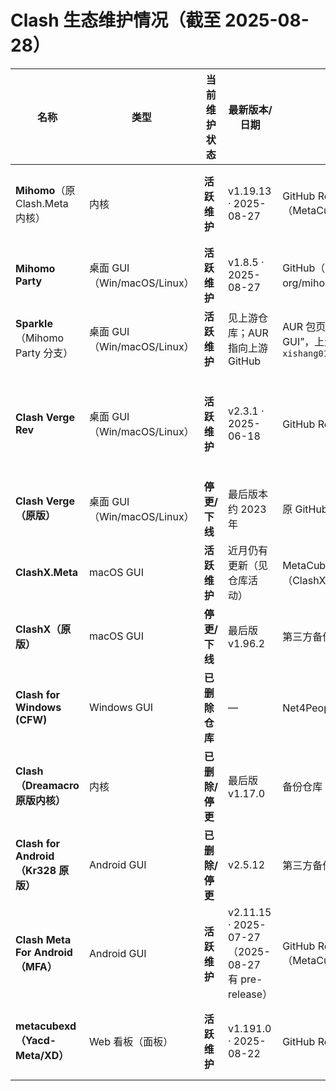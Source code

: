 # Clash 生态维护情况（截至 2025-08-28）

| 名称                                | 类型                        | 当前维护状态    | 最新版本/日期                                      | 主页/依据                                                    | 备注 / 继任者                                                |
| ----------------------------------- | --------------------------- | --------------- | -------------------------------------------------- | ------------------------------------------------------------ | ------------------------------------------------------------ |
| **Mihomo**（原 Clash.Meta 内核）    | 内核                        | **活跃维护**    | v1.19.13 · 2025-08-27                              | GitHub Releases（MetaCubeX/mihomo）                          | Clash.Meta 已更名为 Mihomo；为各客户端通用内核。             |
| **Mihomo Party**                    | 桌面 GUI（Win/macOS/Linux） | **活跃维护**    | v1.8.5 · 2025-08-27                                | GitHub（mihomo-party-org/mihomo-party）                      | 基于 Electron，深度集成 Sub-Store/Smart Core 等。            |
| **Sparkle**（Mihomo Party 分支）    | 桌面 GUI（Win/macOS/Linux） | **活跃维护**    | 见上游仓库；AUR 指向上游 GitHub                    | AUR 包页面注明“Another Mihomo GUI”，上游 URL 指向 `xishang0128/sparkle` | 与 Mihomo Party 同族，界面/功能定制更积极。                  |
| **Clash Verge Rev**                 | 桌面 GUI（Win/macOS/Linux） | **活跃维护**    | v2.3.1 · 2025-06-18                                | GitHub Releases（clash-verge-rev）                           | 社区延续版（原 Clash Verge 停更后），AUR 标注为“Continuation of Clash Verge”。 |
| **Clash Verge（原版）**             | 桌面 GUI（Win/macOS/Linux） | **停更/下线**   | 最后版本约 2023 年                                 | 原 GitHub 仓库已删除                                         | 项目已终止，由 Clash Verge Rev 延续维护。                    |
| **ClashX.Meta**                     | macOS GUI                   | **活跃维护**    | 近月仍有更新（见仓库活动）                         | MetaCubeX 组织页置顶（ClashX.Meta）                          | 使用 Mihomo 内核，原生 macOS 体验。                          |
| **ClashX（原版）**                  | macOS GUI                   | **停更/下线**   | 最后版 v1.96.2                                     | 第三方备份/镜像页面                                          | 建议改用 ClashX.Meta。                                       |
| **Clash for Windows (CFW)**         | Windows GUI                 | **已删除仓库**  | —                                                  | Net4People 社区记录                                          | 社区替代：Mihomo Party、Clash Verge Rev。                    |
| **Clash（Dreamacro 原版内核）**     | 内核                        | **已删除/停更** | 最后版 v1.17.0                                     | 备份仓库 release                                             | 官方开源内核下线后，生态迁移到 Mihomo。                      |
| **Clash for Android（Kr328 原版）** | Android GUI                 | **已删除/停更** | v2.5.12                                            | 第三方备份 release                                           | 建议使用 Clash Meta/Mihomo 的 Android 继任者。               |
| **Clash Meta For Android（MFA）**   | Android GUI                 | **活跃维护**    | v2.11.15 · 2025-07-27（2025-08-27 有 pre-release） | GitHub Releases（MetaCubeX/ClashMetaForAndroid）             | Android 端主流选择。                                         |
| **metacubexd（Yacd-Meta/XD）**      | Web 看板（面板）            | **活跃维护**    | v1.191.0 · 2025-08-22                              | GitHub Releases（metacubexd）                                | 官方推荐 Mihomo Dashboard，搭配各客户端使用。                |